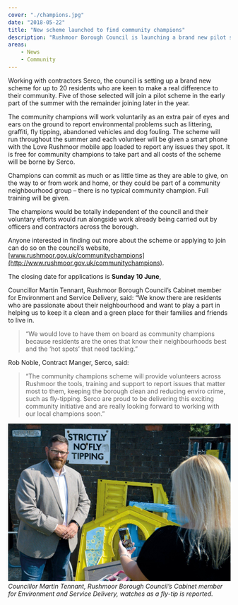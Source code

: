 ```yaml
---
cover: "./champions.jpg"
date: "2018-05-22"
title: "New scheme launched to find community champions"
description: "Rushmoor Borough Council is launching a brand new pilot scheme for residents who love where they live and want to become new community champions!"
areas:
    - News
    - Community
---
```


Working with contractors Serco, the council is setting up a brand new scheme for up to 20 residents who are keen to make a real difference to their community. Five of those selected will join a pilot scheme in the early part of the summer with the remainder joining later in the year.
 
The community champions will work voluntarily as an extra pair of eyes and ears on the ground to report environmental problems such as littering, graffiti, fly tipping, abandoned vehicles and dog fouling. The scheme will run throughout the summer and each volunteer will be given a smart phone with the Love Rushmoor mobile app loaded to report any issues they spot. It is free for community champions to take part and all costs of the scheme will be borne by Serco.
 
Champions can commit as much or as little time as they are able to give, on the way to or from work and home, or they could be part of a community neighbourhood group – there is no typical community champion. Full training will be given.
 
The champions would be totally independent of the council and their voluntary efforts would run alongside work already being carried out by officers and contractors across the borough. 

Anyone interested in finding out more about the scheme or applying to join can do so on the council’s website, [www.rushmoor.gov.uk/communitychampions](http://www.rushmoor.gov.uk/communitychampions).
 
The closing date for applications is **Sunday 10 June**,
 
Councillor Martin Tennant, Rushmoor Borough Council’s Cabinet member for Environment and Service Delivery, said: “We know there are residents who are passionate about their neighbourhood and want to play a part in helping us to keep it a clean and a green place for their families and friends to live in.
 
> “We would love to have them on board as community champions because residents are the ones that know their neighbourhoods best and the ‘hot spots’ that need tackling.”
 
Rob Noble, Contract Manger, Serco, said: 

> “The community champions scheme will provide volunteers across Rushmoor the tools, training and support to report issues that matter most to them, keeping the borough clean and reducing enviro crime, such as fly-tipping. Serco are proud to be delivering this exciting community initiative and are really looking forward to working with our local champions soon.” 

![](champions.jpg)
_Councillor Martin Tennant, Rushmoor Borough Council’s Cabinet member for Environment and Service Delivery, watches as a fly-tip is reported._

